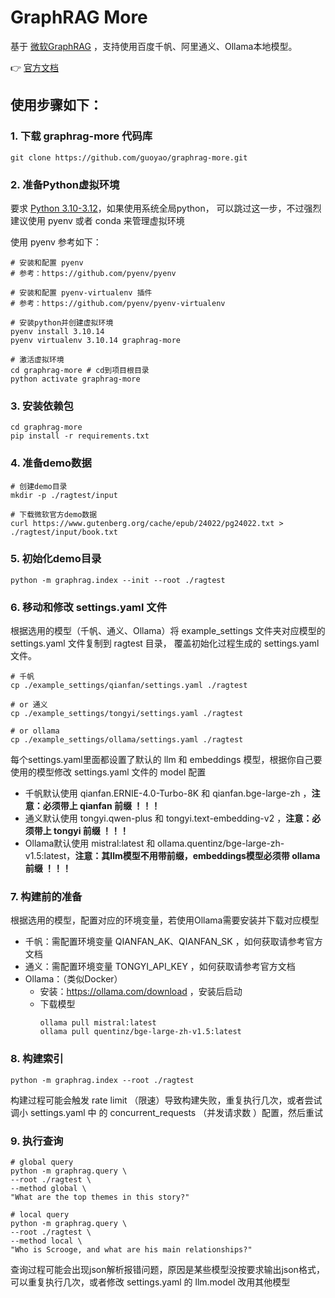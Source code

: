 # GraphRAG More

基于 [微软GraphRAG](https://github.com/microsoft/graphrag) ，支持使用百度千帆、阿里通义、Ollama本地模型。

👉 [官方文档](https://microsoft.github.io/graphrag/posts/get_started/)

## 使用步骤如下：

### 1. 下载 graphrag-more 代码库
```shell
git clone https://github.com/guoyao/graphrag-more.git
```

### 2. 准备Python虚拟环境
要求 [Python 3.10-3.12](https://www.python.org/downloads/)，如果使用系统全局python，
可以跳过这一步，不过强烈建议使用 pyenv 或者 conda 来管理虚拟环境

使用 pyenv 参考如下：
```shell
# 安装和配置 pyenv
# 参考：https://github.com/pyenv/pyenv

# 安装和配置 pyenv-virtualenv 插件
# 参考：https://github.com/pyenv/pyenv-virtualenv

# 安装python并创建虚拟环境
pyenv install 3.10.14
pyenv virtualenv 3.10.14 graphrag-more

# 激活虚拟环境
cd graphrag-more # cd到项目根目录
python activate graphrag-more
```

### 3. 安装依赖包
```shell
cd graphrag-more
pip install -r requirements.txt
```

### 4. 准备demo数据
```shell
# 创建demo目录
mkdir -p ./ragtest/input

# 下载微软官方demo数据
curl https://www.gutenberg.org/cache/epub/24022/pg24022.txt > ./ragtest/input/book.txt
```

### 5. 初始化demo目录
```shell
python -m graphrag.index --init --root ./ragtest
```

### 6. 移动和修改 settings.yaml 文件
根据选用的模型（千帆、通义、Ollama）将 example_settings 文件夹对应模型的 settings.yaml 文件复制到 ragtest 目录，
覆盖初始化过程生成的 settings.yaml 文件。
```shell
# 千帆
cp ./example_settings/qianfan/settings.yaml ./ragtest

# or 通义
cp ./example_settings/tongyi/settings.yaml ./ragtest

# or ollama
cp ./example_settings/ollama/settings.yaml ./ragtest
```
每个settings.yaml里面都设置了默认的 llm 和 embeddings 模型，根据你自己要使用的模型修改 settings.yaml 文件的 model 配置
* 千帆默认使用 qianfan.ERNIE-4.0-Turbo-8K 和 qianfan.bge-large-zh ，**注意：必须带上 qianfan 前缀 ！！！**
* 通义默认使用 tongyi.qwen-plus 和 tongyi.text-embedding-v2 ，**注意：必须带上 tongyi 前缀 ！！！**
* Ollama默认使用 mistral:latest 和 ollama.quentinz/bge-large-zh-v1.5:latest，**注意：其llm模型不用带前缀，embeddings模型必须带 ollama 前缀  ！！！**

### 7. 构建前的准备
根据选用的模型，配置对应的环境变量，若使用Ollama需要安装并下载对应模型
* 千帆：需配置环境变量 QIANFAN_AK、QIANFAN_SK ，如何获取请参考官方文档
* 通义：需配置环境变量 TONGYI_API_KEY ，如何获取请参考官方文档
* Ollama：（类似Docker）
  * 安装：https://ollama.com/download ，安装后启动
  * 下载模型
    ```shell
    ollama pull mistral:latest
    ollama pull quentinz/bge-large-zh-v1.5:latest
    ```

### 8. 构建索引
```shell
python -m graphrag.index --root ./ragtest
```
构建过程可能会触发 rate limit （限速）导致构建失败，重复执行几次，或者尝试调小 settings.yaml 中
的 concurrent_requests （并发请求数 ）配置，然后重试

### 9. 执行查询
```shell
# global query
python -m graphrag.query \
--root ./ragtest \
--method global \
"What are the top themes in this story?"

# local query
python -m graphrag.query \
--root ./ragtest \
--method local \
"Who is Scrooge, and what are his main relationships?"
```
查询过程可能会出现json解析报错问题，原因是某些模型没按要求输出json格式，可以重复执行几次，或者修改 settings.yaml 的 llm.model 改用其他模型

